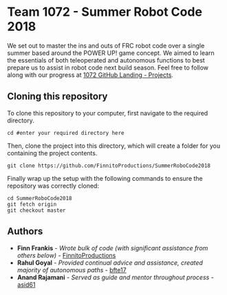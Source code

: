 # Team 1072 - Summer Robot Code 2018
We set out to master the ins and outs of FRC robot code over a single summer based around the POWER UP! game concept. We aimed to learn the essentials of both teleoperated and autonomous functions to best prepare us to assist in robot code next build season. Feel free to follow along with our progress at [1072 GitHub Landing - Projects](harkerrobo.github.io/projects.html).
## Cloning this repository
To clone this repository to your computer, first navigate to the required directory.
```
cd #enter your required directory here
```
Then, clone the project into this directory, which will create a folder for you containing the project contents.
```
git clone https://github.com/FinnitoProductions/SummerRoboCode2018
```
Finally wrap up the setup with the following commands to ensure the repository was correctly cloned:
```
cd SummerRoboCode2018
git fetch origin 
git checkout master
```
## Authors
* **Finn Frankis** - *Wrote bulk of code (with significant assistance from others below)* - [FinnitoProductions](https://github.com/FinnitoProductions)
* **Rahul Goyal** - *Provided continual advice and assistance, created majority of autonomous paths* - [bfte17](https://github.com/bfte17)
* **Anand Rajamani** - *Served as guide and mentor throughout process* - [asid61](https://github.com/asid61)
